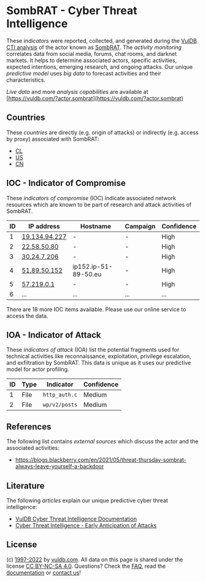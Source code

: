 # SombRAT - Cyber Threat Intelligence

These _indicators_ were reported, collected, and generated during the [VulDB CTI analysis](https://vuldb.com/?kb.cti) of the actor known as [SombRAT](https://vuldb.com/?actor.sombrat). The _activity monitoring_ correlates data from social media, forums, chat rooms, and darknet markets. It helps to determine associated actors, specific activities, expected intentions, emerging research, and ongoing attacks. Our unique _predictive model_ uses _big data_ to forecast activities and their characteristics.

_Live data_ and more _analysis capabilities_ are available at [https://vuldb.com/?actor.sombrat](https://vuldb.com/?actor.sombrat)

## Countries

These _countries_ are directly (e.g. origin of attacks) or indirectly (e.g. access by proxy) associated with SombRAT:

* [CL](https://vuldb.com/?country.cl)
* [US](https://vuldb.com/?country.us)
* [CN](https://vuldb.com/?country.cn)

## IOC - Indicator of Compromise

These _indicators of compromise_ (IOC) indicate associated network resources which are known to be part of research and attack activities of SombRAT.

ID | IP address | Hostname | Campaign | Confidence
-- | ---------- | -------- | -------- | ----------
1 | [19.134.94.227](https://vuldb.com/?ip.19.134.94.227) | - | - | High
2 | [22.58.50.80](https://vuldb.com/?ip.22.58.50.80) | - | - | High
3 | [30.24.7.206](https://vuldb.com/?ip.30.24.7.206) | - | - | High
4 | [51.89.50.152](https://vuldb.com/?ip.51.89.50.152) | ip152.ip-51-89-50.eu | - | High
5 | [57.219.0.1](https://vuldb.com/?ip.57.219.0.1) | - | - | High
6 | ... | ... | ... | ...

There are 18 more IOC items available. Please use our online service to access the data.

## IOA - Indicator of Attack

These _indicators of attack_ (IOA) list the potential fragments used for technical activities like reconnaissance, exploitation, privilege escalation, and exfiltration by SombRAT. This data is unique as it uses our predictive model for actor profiling.

ID | Type | Indicator | Confidence
-- | ---- | --------- | ----------
1 | File | `http_auth.c` | Medium
2 | File | `wp/v2/posts` | Medium

## References

The following list contains _external sources_ which discuss the actor and the associated activities:

* https://blogs.blackberry.com/en/2021/05/threat-thursday-sombrat-always-leave-yourself-a-backdoor

## Literature

The following _articles_ explain our unique predictive cyber threat intelligence:

* [VulDB Cyber Threat Intelligence Documentation](https://vuldb.com/?kb.cti)
* [Cyber Threat Intelligence - Early Anticipation of Attacks](https://www.scip.ch/en/?labs.20201022)

## License

(c) [1997-2022](https://vuldb.com/?kb.changelog) by [vuldb.com](https://vuldb.com/?kb.about). All data on this page is shared under the license [CC BY-NC-SA 4.0](https://creativecommons.org/licenses/by-nc-sa/4.0/). Questions? Check the [FAQ](https://vuldb.com/?kb.faq), read the [documentation](https://vuldb.com/?kb) or [contact us](https://vuldb.com/?contact)!
